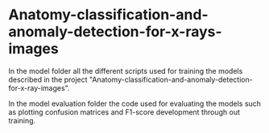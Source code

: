 # Anatomy-classification-and-anomaly-detection-for-x-rays-images
In the model folder all the different scripts used for training the models described in the project "Anatomy-classification-and-anomaly-detection-for-x-ray-images". 

In the model evaluation folder the code used for evaluating the models such as plotting confusion matrices and F1-score development through out training. 
